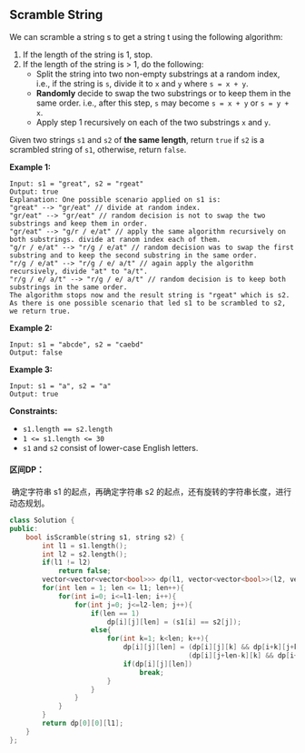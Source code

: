 ## Scramble String

We can scramble a string s to get a string t using the following algorithm:

1. If the length of the string is 1, stop.
2. If the length of the string is > 1, do the following:
   - Split the string into two non-empty substrings at a random index, i.e., if the string is `s`, divide it to `x` and `y` where `s = x + y`.
   - **Randomly** decide to swap the two substrings or to keep them in the same order. i.e., after this step, `s` may become `s = x + y` or `s = y + x`.
   - Apply step 1 recursively on each of the two substrings `x` and `y`.

Given two strings `s1` and `s2` of **the same length**, return `true` if `s2` is a scrambled string of `s1`, otherwise, return `false`.

**Example 1:**

```
Input: s1 = "great", s2 = "rgeat"
Output: true
Explanation: One possible scenario applied on s1 is:
"great" --> "gr/eat" // divide at random index.
"gr/eat" --> "gr/eat" // random decision is not to swap the two substrings and keep them in order.
"gr/eat" --> "g/r / e/at" // apply the same algorithm recursively on both substrings. divide at ranom index each of them.
"g/r / e/at" --> "r/g / e/at" // random decision was to swap the first substring and to keep the second substring in the same order.
"r/g / e/at" --> "r/g / e/ a/t" // again apply the algorithm recursively, divide "at" to "a/t".
"r/g / e/ a/t" --> "r/g / e/ a/t" // random decision is to keep both substrings in the same order.
The algorithm stops now and the result string is "rgeat" which is s2.
As there is one possible scenario that led s1 to be scrambled to s2, we return true.
```

**Example 2:**

```
Input: s1 = "abcde", s2 = "caebd"
Output: false
```

**Example 3:**

```
Input: s1 = "a", s2 = "a"
Output: true
```

**Constraints:**

- `s1.length == s2.length`
- `1 <= s1.length <= 30`
- `s1` and `s2` consist of lower-case English letters.

#### 区间DP：

​			确定字符串 s1 的起点，再确定字符串 s2 的起点，还有旋转的字符串长度，进行动态规划。

```c++
class Solution {
public:
    bool isScramble(string s1, string s2) {
        int l1 = s1.length();
        int l2 = s2.length();
        if(l1 != l2)
            return false;
        vector<vector<vector<bool>>> dp(l1, vector<vector<bool>>(l2, vector<bool>(l1+1, 0)));
        for(int len = 1; len <= l1; len++){
            for(int i=0; i<=l1-len; i++){
                for(int j=0; j<=l2-len; j++){
                    if(len == 1)
                        dp[i][j][len] = (s1[i] == s2[j]);
                    else{
                        for(int k=1; k<len; k++){
                            dp[i][j][len] = (dp[i][j][k] && dp[i+k][j+k][len-k]) ||
                                            (dp[i][j+len-k][k] && dp[i+k][j][len-k]);
                            if(dp[i][j][len])
                                break;                                
                        }
                    }
                }
            }
        }
        return dp[0][0][l1];
    }
};
```

